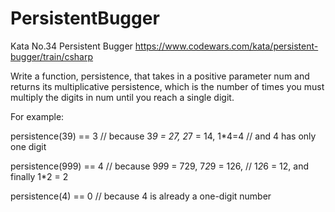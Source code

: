 # PersistentBugger
Kata No.34 Persistent Bugger https://www.codewars.com/kata/persistent-bugger/train/csharp

Write a function, persistence, that takes in a positive parameter num and returns its multiplicative persistence, which is the number of times you must multiply the digits in num until you reach a single digit.

For example:

 persistence(39) == 3 // because 3*9 = 27, 2*7 = 14, 1*4=4
                      // and 4 has only one digit

 persistence(999) == 4 // because 9*9*9 = 729, 7*2*9 = 126,
                       // 1*2*6 = 12, and finally 1*2 = 2

 persistence(4) == 0 // because 4 is already a one-digit number
